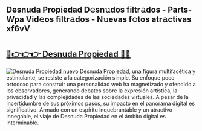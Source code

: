 ## Desnuda Propiedad D𝚎sn𝚞dos filtr𝚊dos - Parts-Wpa Vid𝚎os filtr𝚊dos - N𝚞evas f𝚘tos atr𝚊ctivas xf6vV

# <h2><a href="http://mb2ojnq.tromn.icu/?c=Desnuda+Propiedad">🔗👉👉👉 Desnuda Propiedad 🔗🔗</a></h2>

[![Desnuda Propiedad nuevo](https://i.imgur.com/pEAQMta.gif)](http://mb2ojnq.tromn.icu/?c=Desnuda+Propiedad)
Desnuda Propiedad, una figura multifacética y estimulante, se resiste a la categorización simple. Su enfoque poco ortodoxo para construir una personalidad web ha magnetizado y ofendido a los observadores, generando debates sobre la expresión artística, la privacidad y las complejidades de las sociedades virtuales. A pesar de la incertidumbre de sus próximos pasos, su impacto en el panorama digital es significativo. Armado con un espíritu inquebrantable y un atractivo innegable, el viaje de Desnuda Propiedad en el ámbito digital es interminable.
